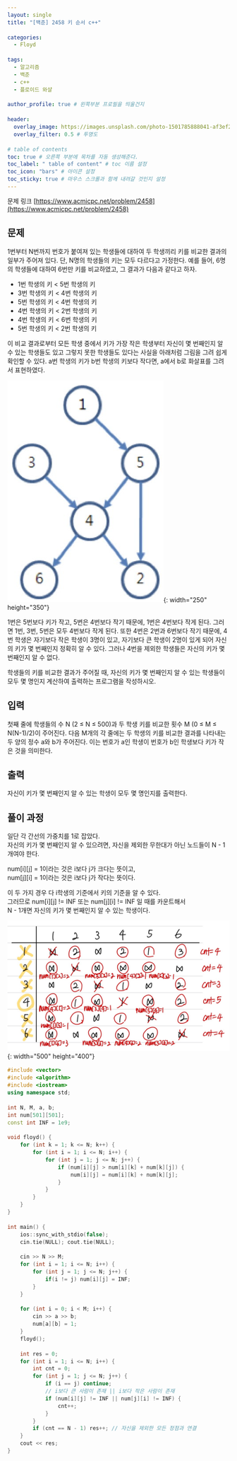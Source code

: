 ```yaml
---
layout: single
title: "[백준] 2458 키 순서 c++"

categories:
  - Floyd

tags:
  - 알고리즘
  - 백준
  - c++
  - 플로이드 와샬

author_profile: true # 왼쪽부분 프로필을 띄울건지

header:
  overlay_image: https://images.unsplash.com/photo-1501785888041-af3ef285b470?ixlib=rb-1.2.1&ixid=eyJhcHBfaWQiOjEyMDd9&auto=format&fit=crop&w=1350&q=80
  overlay_filter: 0.5 # 투명도

# table of contents
toc: true # 오른쪽 부분에 목차를 자동 생성해준다.
toc_label: " table of content" # toc 이름 설정
toc_icon: "bars" # 아이콘 설정
toc_sticky: true # 마우스 스크롤과 함께 내려갈 것인지 설정
---
```


문제 링크 [https://www.acmicpc.net/problem/2458](https://www.acmicpc.net/problem/2458)

## 문제

1번부터 N번까지 번호가 붙여져 있는 학생들에 대하여 두 학생끼리 키를 비교한 결과의 일부가 주어져 있다. 단, N명의 학생들의 키는 모두 다르다고 가정한다. 예를 들어, 6명의 학생들에 대하여 6번만 키를 비교하였고, 그 결과가 다음과 같다고 하자.

- 1번 학생의 키 < 5번 학생의 키
- 3번 학생의 키 < 4번 학생의 키
- 5번 학생의 키 < 4번 학생의 키
- 4번 학생의 키 < 2번 학생의 키
- 4번 학생의 키 < 6번 학생의 키
- 5번 학생의 키 < 2번 학생의 키

이 비교 결과로부터 모든 학생 중에서 키가 가장 작은 학생부터 자신이 몇 번째인지 알 수 있는 학생들도 있고 그렇지 못한 학생들도 있다는 사실을 아래처럼 그림을 그려 쉽게 확인할 수 있다. a번 학생의 키가 b번 학생의 키보다 작다면, a에서 b로 화살표를 그려서 표현하였다.

![2458](../../../images/baekjoon/2458.jpg){: width="250" height="350"}

1번은 5번보다 키가 작고, 5번은 4번보다 작기 때문에, 1번은 4번보다 작게 된다. 그러면 1번, 3번, 5번은 모두 4번보다 작게 된다. 또한 4번은 2번과 6번보다 작기 때문에, 4번 학생은 자기보다 작은 학생이 3명이 있고, 자기보다 큰 학생이 2명이 있게 되어 자신의 키가 몇 번째인지 정확히 알 수 있다. 그러나 4번을 제외한 학생들은 자신의 키가 몇 번째인지 알 수 없다.

학생들의 키를 비교한 결과가 주어질 때, 자신의 키가 몇 번째인지 알 수 있는 학생들이 모두 몇 명인지 계산하여 출력하는 프로그램을 작성하시오.

## 입력

첫째 줄에 학생들의 수 N (2 ≤ N ≤ 500)과 두 학생 키를 비교한 횟수 M (0 ≤ M ≤ N(N-1)/2)이 주어진다. 다음 M개의 각 줄에는 두 학생의 키를 비교한 결과를 나타내는 두 양의 정수 a와 b가 주어진다. 이는 번호가 a인 학생이 번호가 b인 학생보다 키가 작은 것을 의미한다.

## 출력

자신이 키가 몇 번째인지 알 수 있는 학생이 모두 몇 명인지를 출력한다.

## 풀이 과정

일단 각 간선의 가중치를 1로 잡았다.  
자신의 키가 몇 번째인지 알 수 있으려면, 자신을 제외한 무한대가 아닌 노드들이 N - 1개여야 한다.

num[i][j] = 1이라는 것은 i보다 j가 크다는 뜻이고,  
num[j][i] = 1이라는 것은 i보다 j가 작다는 뜻이다.

이 두 가지 경우 다 i학생의 기준에서 키의 기준을 알 수 있다.  
그러므로 num[i][j] != INF 또는 num[j][i] != INF 일 때를 카운트해서  
N - 1개면 자신의 키가 몇 번째인지 알 수 있는 학생이다.

![2458](<../../../images/baekjoon/2458(1).jpg>){: width="500" height="400"}

```c++
#include <vector>
#include <algorithm>
#include <iostream>
using namespace std;

int N, M, a, b;
int num[501][501];
const int INF = 1e9;

void floyd() {
	for (int k = 1; k <= N; k++) {
		for (int i = 1; i <= N; i++) {
			for (int j = 1; j <= N; j++) {
				if (num[i][j] > num[i][k] + num[k][j]) {
					num[i][j] = num[i][k] + num[k][j];
				}
			}
		}
	}
}

int main() {
	ios::sync_with_stdio(false);
	cin.tie(NULL); cout.tie(NULL);

	cin >> N >> M;
	for (int i = 1; i <= N; i++) {
		for (int j = 1; j <= N; j++) {
			if(i != j) num[i][j] = INF;
		}
	}

	for (int i = 0; i < M; i++) {
		cin >> a >> b;
		num[a][b] = 1;
	}
	floyd();

	int res = 0;
	for (int i = 1; i <= N; i++) {
		int cnt = 0;
		for (int j = 1; j <= N; j++) {
			if (i == j) continue;
			// i보다 큰 사람이 존재 || i보다 작은 사람이 존재
			if (num[i][j] != INF || num[j][i] != INF) {
				cnt++;
			}
		}
		if (cnt == N - 1) res++; // 자신을 제외한 모든 정점과 연결
	}
	cout << res;
}
```
